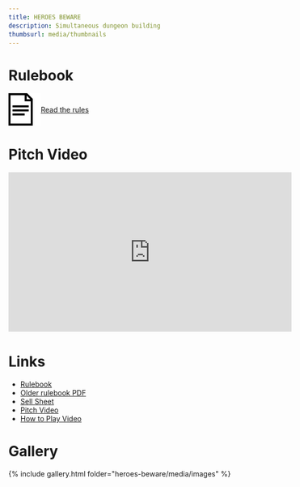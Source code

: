 ```yaml
---
title: HEROES BEWARE
description: Simultaneous dungeon building
thumbsurl: media/thumbnails
---
```

<style type="text/css" rel="stylesheet">
a.rulebookLink {
    display: flex;
    align-items: center;
    margin-bottom: 2em;
}

a.rulebookLink img {
    max-height: 64px;
}

@media (prefers-color-scheme: dark) {
    a.rulebookLink img {
        filter: invert(1);
    }
}

iframe.embeddedVideo {
    width: 560px;
    height: 315px;
}

@media (max-width: 480px) {
    iframe.embeddedVideo {
        width: 100%;
        height: 270px;
    }
}
</style>
# Rulebook
<a class="rulebookLink" href="rules.html">
<img src="..\media\rulebook_icon.png">
Read the rules
</a>

# Pitch Video
<iframe class="embeddedVideo" src="https://www.youtube.com/watch?v=WeJYpfP28zE" title="YouTube video player" frameborder="0" allow="accelerometer; autoplay; clipboard-write; encrypted-media; gyroscope; picture-in-picture" allowfullscreen></iframe>

# Links
- [Rulebook](rules.html)
- [Older rulebook PDF](https://1drv.ms/b/s!AidSzKQj8MkEjqww6X3YTI_wq24o4g?e=AcR3Vy)
- [Sell Sheet](https://1drv.ms/b/s!AidSzKQj8MkEjtUQdIRkFkxHiwfMNw?e=2BCiKK)
- [Pitch Video](https://www.youtube.com/watch?v=UWI6GtVW13w)
- [How to Play Video](https://www.youtube.com/watch?v=WeJYpfP28zE)

# Gallery
{% include gallery.html folder="heroes-beware/media/images" %}